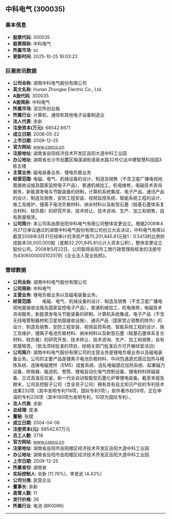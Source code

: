 ## 中科电气 (300035)

### 基本信息

- **股票代码**: 300035
- **股票简称**: 中科电气
- **所属市场**: sz
- **更新时间**: 2025-10-25 16:03:23

### 巨潮资讯数据

- **公司全称**: 湖南中科电气股份有限公司
- **英文名称**: Hunan Zhongke Electric Co., Ltd.
- **A股代码**: 300035
- **A股简称**: 中科电气
- **所属市场**: 深交所创业板
- **所属行业**: 计算机、通信和其他电子设备制造业
- **法人代表**: 余新
- **注册资本(万元)**: 68542.6671
- **成立日期**: 2008-05-22
- **上市日期**: 2009-12-25
- **官方网站**: www.cseco.cn
- **注册地址**: 湖南省岳阳经济技术开发区岳阳大道中科工业园
- **办公地址**: 湖南省长沙市岳麓区梅溪湖街道泉水路32号亿达中建智慧科技园3栋五楼
- **主营业务**: 磁电装备业务、锂电负极业务
- **经营范围**: 电磁、电气、机械设备的设计、制造及销售（不含卫星广播电视地面接收设施及国家监控电子产品），普通机械加工，机电维修，电磁技术咨询服务，新能源发电与节能装备的研制，计算机系统集成、电子产品、通讯产品的设计、制造及销售，安防工程安装、视频监控系统、智能系统工程的设计、施工及维护，锂离子电池负极材料、纳米材料以及新型石墨（硅基石墨体系复合材料、硅负极）的研究开发、技术转让、技术咨询、生产、加工和销售，自有房屋租赁。
- **公司简介**: 本公司系由原岳阳中科电气有限公司整体变更设立。根据2008年4月27日审议通过的湖南中科电气股份有限公司创立大会决议，中科电气有限以截至2008年3月31日经审计的净资产值70,201,845.81元按1：0.5413的比例折成股本38,000,000股（差额32,201,845.81元计入资本公积），整体变更设立股份公司。2008年5月22日，公司取得岳阳市工商行政管理局核发的注册号为430600000010207的《企业法人营业执照》。

### 雪球数据

- **公司全称**: 湖南中科电气股份有限公司
- **公司简称**: 中科电气
- **主营业务**: 锂电负极业务以及磁电装备业务。
- **经营范围**: 　　电磁、电气、机械设备的设计、制造及销售（不含卫星广播电视地面接收设施及国家监控电子产品），普通机械加工，机电维修，电磁技术咨询服务，新能源发电与节能装备的研制，计算机系统集成、电子产品（不含无线电管制器材和卫星地面接收设施）、通讯产品（国家禁止销售的除外）的设计、制造及销售，安防工程安装、视频监控系统、智能系统工程的设计、施工及维护，锂离子电池负极材料、纳米材料以及新型石墨（硅基石墨体系复合材料、硅负极）的研究开发、技术转让、技术咨询、生产、加工和销售，自有房屋租赁。（依法须经批准的项目，经相关部门批准后方可开展经营活动）
- **公司简介**: 湖南中科电气股份有限公司的主营业务是锂电负极业务以及磁电装备业务。公司的主要产品是锂离子电池负极材料、中间包通道式感应加热与精炼系统、连铸电磁搅拌（EMS）成套系统、连轧电磁感应加热系统、起重磁力设备、除铁器、磁选机、卷筒、锂电自动化电气控制设备、锂电材料除磁装备、立式高温反应釜、新一代全自动智能型石墨化炉等锂电装备。截至本报告期末，公司及控股子公司（含全资子公司）拥有具有自主知识产权的专利技术成果232项（其中发明专利118项，国际专利1项），软件著作权59项，正在申请的专利226项（其中180项为发明专利，10项为国际专利）。
- **法人代表**: 余新
- **总经理**: 皮涛
- **董秘**: 张斌
- **成立日期**: 2004-04-06
- **注册资本(元)**: 68542.67万元
- **员工人数**: 3718
- **官方网站**: www.cseco.cn
- **注册地址**: 湖南省岳阳市岳阳楼区经济技术开发区岳阳大道中科工业园
- **办公地址**: 湖南省岳阳市岳阳楼区经济技术开发区岳阳大道中科工业园
- **上市日期**: 2009-12-25
- **所属省份**: 湖南省
- **实际控制人**: 余新 (11.76%)，李爱武 (4.43%)
- **公司分类**: 民营企业
- **董事长**: 余新
- **高管人数**: 11
- **发行价格**: 36
- **所属行业**: 电池 (BK0096)

---